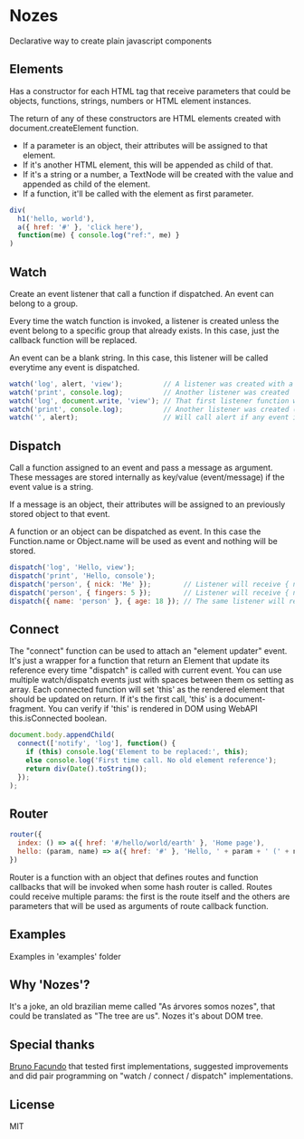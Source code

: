 # Nozes
Declarative way to create plain javascript components

## Elements

Has a constructor for each HTML tag that receive parameters that could be objects, functions, strings, numbers or HTML element instances.

The return of any of these constructors are HTML elements created with document.createElement function.

- If a parameter is an object, their attributes will be assigned to that element.
- If it's another HTML element, this will be appended as child of that.
- If it's a string or a number, a TextNode will be created with the value and appended as child of the element.
- If a function, it'll be called with the element as first parameter.

```javascript
div(
  h1('hello, world'),
  a({ href: '#' }, 'click here'),
  function(me) { console.log("ref:", me) }
)
```

## Watch

Create an event listener that call a function if dispatched. An event can belong to a group.

Every time the watch function is invoked, a listener is created  unless the event belong to a specific group that already exists. In this case, just the callback function will be replaced.

An event can be a blank string. In this case, this listener will be called everytime any event is dispatched.

```javascript
watch('log', alert, 'view');          // A listener was created with a group
watch('print', console.log);          // Another listener was created
watch('log', document.write, 'view'); // That first listener function was replaced
watch('print', console.log);          // Another listener was created (now this event will console.log two times)
watch('', alert);                     // Will call alert if any event is dispatched
```

## Dispatch

Call a function assigned to an event and pass a message as argument. These messages are stored internally as key/value (event/message) if the event value is a string.

If a message is an object, their attributes will be assigned to an previously stored object to that event.

A function or an object can be dispatched as event. In this case the Function.name or Object.name will be used as event and nothing will be stored.

```javascript
dispatch('log', 'Hello, view');
dispatch('print', 'Hello, console');
dispatch('person', { nick: 'Me' });        // Listener will receive { nick: 'Me' }
dispatch('person', { fingers: 5 });        // Listener will receive { nick: 'Me', fingers: 5 }
dispatch({ name: 'person' }, { age: 18 }); // The same listener will receive { age: 18 }
```

## Connect

The "connect" function can be used to attach an "element updater" event. It's just a wrapper for a function that return an Element that update its reference every time "dispatch" is called with current event. You can use multiple watch/dispatch events just with spaces between them os setting as array. Each connected function will set 'this' as the rendered element that should be updated on return. If it's the first call, 'this' is a document-fragment. You can verify if 'this' is rendered in DOM using WebAPI this.isConnected boolean.

```javascript
document.body.appendChild(
  connect(['notify', 'log'], function() {
    if (this) console.log('Element to be replaced:', this);
    else console.log('First time call. No old element reference');
    return div(Date().toString());
  });
);
```

## Router
```javascript
router({
  index: () => a({ href: '#/hello/world/earth' }, 'Home page'),
  hello: (param, name) => a({ href: '#' }, 'Hello, ' + param + ' (' + name + ')')
})
```
Router is a function with an object that defines routes and function callbacks that will be invoked when some hash router is called. Routes could receive multiple params: the first is the route itself and the others are parameters that will be used as arguments of route callback function.

## Examples

Examples in 'examples' folder

## Why 'Nozes'?
It's a joke, an old brazilian meme called "As árvores somos nozes", that could be translated as "The tree are us". Nozes it's about DOM tree.

## Special thanks
[Bruno Facundo](http://github.com/BrunoFacundo) that tested first implementations, suggested improvements and did pair programming on "watch / connect / dispatch" implementations.

## License
MIT
